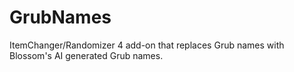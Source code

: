 # GrubNames

ItemChanger/Randomizer 4 add-on that replaces Grub names with Blossom's AI generated Grub names.
